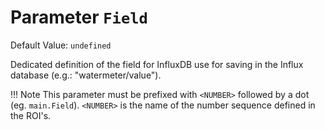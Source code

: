 # Parameter `Field`
Default Value: `undefined`

Dedicated definition of the field for InfluxDB use for saving in the Influx database (e.g.: "watermeter/value").

!!! Note
    This parameter must be prefixed with `<NUMBER>` followed by a dot (eg. `main.Field`). `<NUMBER>` is the name of the number sequence  defined in the ROI's.

